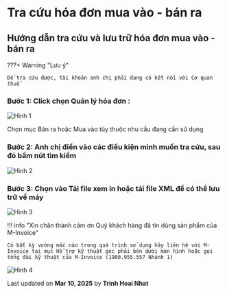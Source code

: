 # **Tra cứu hóa đơn mua vào - bán ra**

## **Hướng dẫn tra cứu và lưu trữ hóa đơn mua vào - bán ra**

???+ Warning "Lưu ý"

    Để tra cứu được, tài khoản anh chị phải đang có kết nối với Cơ quan thuế

### Bước 1: Click chọn Quản lý hóa đơn :

![Hình 1](../../assets/images/mSMI/mSMI_traCuu_1.png)

Chọn mục Bán ra hoặc Mua vào tùy thuộc nhu cầu đang cần sử dụng

### Bước 2: Anh chị điền vào các điều kiện mình muốn tra cứu, sau đó bấm nút tìm kiếm

![Hình 2](../../assets/images/mSMI/mSMI_traCuu_2.png)

### Bước 3: Chọn vào Tải file xem in hoặc tải file XML để có thể lưu trữ về máy

![Hình 3](../../assets/images/mSMI/mSMI_traCuu_3.png)

!!! info "Xin chân thành cảm ơn Quý khách hàng đã tin dùng sản phẩm của M-Invoice"

    Có bất kỳ vướng mắc nào trong quá trình sử dụng hãy liên hệ với M-Invoice tại mục Hỗ trợ kỹ thuật góc phải bên dưới màn hình hoặc gọi tổng đài kỹ thuật của M-Invoice (1900.955.557 Nhánh 1)

![Hình 4](../../assets/images/mSMI/msmi_footer.png)




<div class="last-updated">Last updated on <strong>Mar 10, 2025</strong> by <strong>Trinh Hoai Nhat</strong></div>
